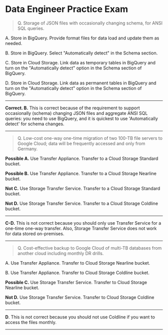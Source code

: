 Data Engineer Practice Exam
===========================

> Q. Storage of JSON files with occasionally changing schema, for ANSI SQL queries.

A. Store in BigQuery. Provide format files for data load and update them as needed.

B. Store in BigQuery. Select "Automatically detect" in the Schema section.

C. Store in Cloud Storage. Link data as temporary tables in BigQuery and turn on the "Automatically detect" option in the Schema section of BigQuery.

D. Store in Cloud Storage. Link data as permanent tables in BigQuery and turn on the "Automatically detect" option in the Schema section of BigQuery.

---
**Correct. B.** This is correct because of the requirement to support occasionally (schema) changing JSON files and aggregate ANSI SQL queries: you need to use BigQuery, and it is quickest to use 'Automatically detect' for schema changes.

---
> Q. Low-cost one-way one-time migration of two 100-TB file servers to Google Cloud; data will be frequently accessed and only from Germany.

**Possible A.** Use Transfer Appliance. Transfer to a Cloud Storage Standard bucket.

**Possible B.** Use Transfer Appliance. Transfer to a Cloud Storage Nearline bucket.

**Not C.** Use Storage Transfer Service. Transfer to a Cloud Storage Standard bucket.

**Not D.** Use Storage Transfer Service. Transfer to a Cloud Storage Coldline bucket.

---
**C-D.** This is not correct because you should only use Transfer Service for a one-time one-way transfer. Also, Storage Transfer Service does not work for data stored on-premises.

---
> Q. Cost-effective backup to Google Cloud of multi-TB databases from another cloud including monthly DR drills.

A. Use Transfer Appliance. Transfer to Cloud Storage Nearline bucket.

B. Use Transfer Appliance. Transfer to Cloud Storage Coldline bucket.

**Possible C.** Use Storage Transfer Service. Transfer to Cloud Storage Nearline bucket.

**Not D.** Use Storage Transfer Service. Transfer to Cloud Storage Coldline bucket.

---
**D**. This is not correct because you should not use Coldline if you want to access the files monthly.

---
